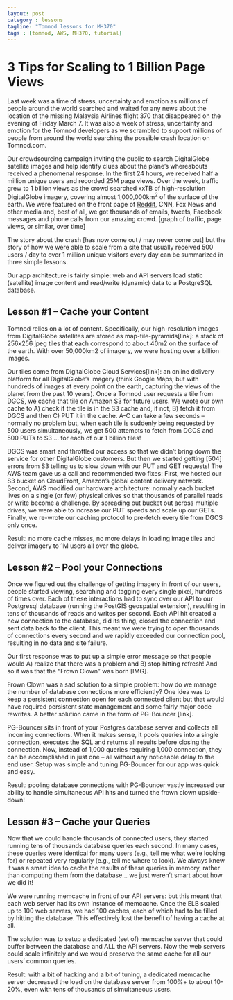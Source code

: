```yaml
---
layout: post
category : lessons
tagline: "Tomnod lessons for MH370"
tags : [tomnod, AWS, MH370, tutorial]
---
```


3 Tips for Scaling to 1 Billion Page Views
=====================================================

Last week was a time of stress, uncertainty and emotion as millions of people around the world searched and waited for any news about the location of the missing Malaysia Airlines flight 370 that disappeared on the evening of Friday March 7. It was also a week of stress, uncertainty and emotion for the Tomnod developers as we scrambled to support millions of people from around the world searching the possible crash location on Tomnod.com. 

Our crowdsourcing campaign inviting the public to search DigitalGlobe satellite images and help identify clues about the plane’s whereabouts received a phenomenal response. In the first 24 hours, we received half a million unique users and recorded 25M page views. Over the week, traffic grew to 1 billion views as the crowd searched xxTB of high-resolution DigitalGlobe imagery, covering almost 1,000,000km<sup>2</sup> of the surface of the earth. We were featured on the front page of [Reddit](http://www.reddit.com/r/news/comments/2073hv/malaysia_airlines_370_tomnod_thread/), CNN, Fox News and other media and, best of all, we got thousands of emails, tweets, Facebook messages and phone calls from our amazing crowd.
[graph of traffic, page views, or similar, over time]

The story about the crash [has now come out / may never come out] but the story of how we were able to scale from a site that usually received 500 users / day to over 1 million unique visitors every day can be summarized in three simple lessons.

Our app architecture is fairly simple: web and API servers load static (satellite) image content and read/write (dynamic) data to a PostgreSQL database.

Lesson #1 – Cache your Content
-------------------------------
Tomnod relies on a lot of content. Specifically, our high-resolution images from DigitalGlobe satellites are stored as map-tile-pyramids[link]: a stack of 256x256 jpeg tiles that each correspond to about 40m2 on the surface of the earth. With over 50,000km2 of imagery, we were hosting over a billion images.

Our tiles come from DigitalGlobe Cloud Services[link]: an online delivery platform for all DigitalGlobe’s imagery (think Google Maps; but with hundreds of images at every point on the earth, capturing the views of the planet from the past 10 years). Once a Tomnod user requests a tile from DGCS, we cache that tile on Amazon S3 for future users. We wrote our own cache to A) check if the tile is in the S3 cache and, if not, B) fetch it from DGCS and then C) PUT it in the cache. A-C can take a few seconds – normally no problem but, when each tile is suddenly being requested by 500 users simultaneously, we get 500 attempts to fetch from DGCS and 500 PUTs to S3 … for each of our 1 billion tiles!

DGCS was smart and throttled our access so that we didn’t bring down the service for other DigitalGlobe customers. But then we started getting [504] errors from S3 telling us to slow down with our PUT and GET requests! The AWS team gave us a call and recommended two fixes: First, we hosted our S3 bucket on CloudFront, Amazon’s global content delivery network. Second, AWS modified our hardware architecture: normally each bucket lives on a single (or few) physical drives so that thousands of parallel reads or write become a challenge. By spreading out bucket out across multiple drives, we were able to increase our PUT speeds and scale up our GETs. Finally, we re-wrote our caching protocol to pre-fetch every tile from DGCS only once.

Result: no more cache misses, no more delays in loading image tiles and deliver imagery to 1M users all over the globe.

Lesson #2 – Pool your Connections
---------------------------------
Once we figured out the challenge of getting imagery in front of our users, people started viewing, searching and tagging every single pixel, hundreds of times over. Each of these interactions had to sync over our API to our Postgresql database (running the PostGIS geospatial extension), resulting in tens of thousands of reads and writes per second. Each API hit created a new connection to the database, did its thing, closed the connection and sent data back to the client. This meant we were trying to open thousands of connections every second and we rapidly exceeded our connection pool, resulting in no data and site failure. 

Our first response was to put up a simple error message so that people would A) realize that there was a problem and B) stop hitting refresh! And so it was that the “Frown Clown” was born [IMG]. 

Frown Clown was a sad solution to a simple problem: how do we manage the number of database connections more efficiently? One idea was to keep a persistent connection open for each connected client but that would have required persistent state management and some fairly major code rewrites. A better solution came in the form of PG-Bouncer [link].

PG-Bouncer sits in front of your Postgres database server and collects all incoming connections. When it makes sense, it pools queries into a single connection, executes the SQL and returns all results before closing the connection. Now, instead of 1,000 queries requiring 1,000 connection, they can be accomplished in just one – all without any noticeable delay to the end user. Setup was simple and tuning PG-Bouncer for our app was quick and easy.

Result: pooling database connections with PG-Bouncer vastly increased our ability to handle simultaneous API hits and turned the frown clown upside-down!

Lesson #3 – Cache your Queries
------------------------------
Now that we could handle thousands of connected users, they started running tens of thousands database queries each second. In many cases, these queries were identical for many users (e.g., tell me what we’re looking for) or repeated very regularly (e.g., tell me where to look). We always knew it was a smart idea to cache the results of these queries in memory, rather than computing them from the database… we just weren’t smart about how we did it! 

We were running memcache in front of our API servers: but this meant that each web server had its own instance of memcache. Once the ELB scaled up to 100 web servers, we had 100 caches, each of which had to be filled by hitting the database. This effectively lost the benefit of having a cache at all.

The solution was to setup a dedicated (set of) memcache server that could buffer between the database and ALL the API servers. Now the web servers could scale infinitely and we would preserve the same cache for all our users’ common queries.

Result: with a bit of hacking and a bit of tuning, a dedicated memcache server decreased the load on the database server from 100%+ to about 10-20%, even with tens of thousands of simultaneous users.
